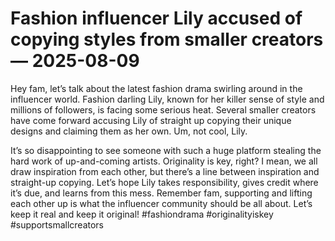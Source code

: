 # Fashion influencer Lily accused of copying styles from smaller creators — 2025-08-09

Hey fam, let’s talk about the latest fashion drama swirling around in the influencer world. Fashion darling Lily, known for her killer sense of style and millions of followers, is facing some serious heat. Several smaller creators have come forward accusing Lily of straight up copying their unique designs and claiming them as her own. Um, not cool, Lily. 

It’s so disappointing to see someone with such a huge platform stealing the hard work of up-and-coming artists. Originality is key, right? I mean, we all draw inspiration from each other, but there’s a line between inspiration and straight-up copying. Let’s hope Lily takes responsibility, gives credit where it’s due, and learns from this mess. Remember fam, supporting and lifting each other up is what the influencer community should be all about. Let’s keep it real and keep it original! #fashiondrama #originalityiskey #supportsmallcreators